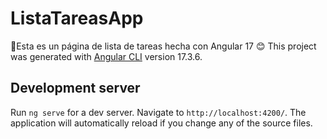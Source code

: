 # ListaTareasApp

🙌Esta es un página de lista de tareas hecha con Angular 17 😊
This project was generated with [Angular CLI](https://github.com/angular/angular-cli) version 17.3.6.

## Development server

Run `ng serve` for a dev server. Navigate to `http://localhost:4200/`. The application will automatically reload if you change any of the source files.
